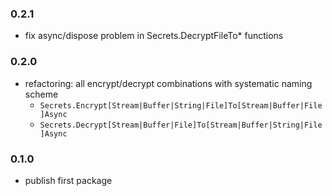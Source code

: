 ### 0.2.1
- fix async/dispose problem in Secrets.DecryptFileTo* functions

### 0.2.0
- refactoring: all encrypt/decrypt combinations with systematic naming scheme
  - `Secrets.Encrypt[Stream|Buffer|String|File]To[Stream|Buffer|File]Async`
  - `Secrets.Decrypt[Stream|Buffer|File]To[Stream|Buffer|String|File]Async`

### 0.1.0
- publish first package